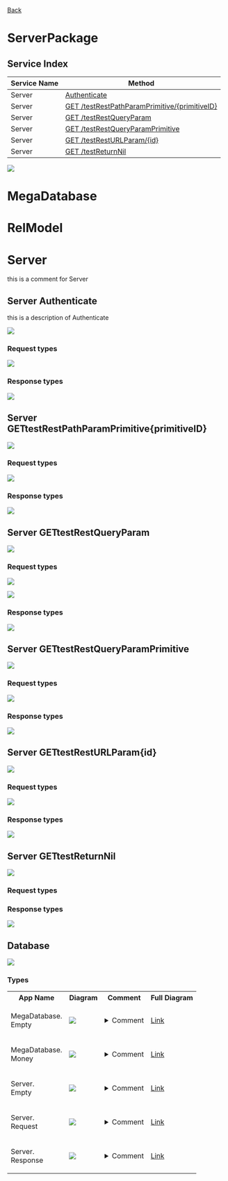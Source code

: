 
[Back](../README.md)


# ServerPackage

## Service Index
| Service Name | Method |
----|----
Server | [Authenticate](#Server-Authenticate)
Server | [GET /testRestPathParamPrimitive/{primitiveID}](#Server-GETtestRestPathParamPrimitive{primitiveID})
Server | [GET /testRestQueryParam](#Server-GETtestRestQueryParam)
Server | [GET /testRestQueryParamPrimitive](#Server-GETtestRestQueryParamPrimitive)
Server | [GET /testRestURLParam/{id}](#Server-GETtestRestURLParam{id})
Server | [GET /testReturnNil](#Server-GETtestReturnNil)



![](integration.svg)



# MegaDatabase



# RelModel



# Server
this is a comment for Server


## Server Authenticate
this is a description of Authenticate

![](Server/Authenticate.svg)

### Request types

![](Server.svg)




### Response types

![](Server/Response.svg)


## Server GETtestRestPathParamPrimitive{primitiveID}


![](Server/GETtestRestPathParamPrimitive{primitiveID}.svg)

### Request types







![](Server/primitiveIDPathParam.svg)




### Response types

![](Server/Response.svg)


## Server GETtestRestQueryParam


![](Server/GETtestRestQueryParam.svg)

### Request types





![](Server/RequestQueryParam.svg)

![](Server/RequestQueryParam.svg)






### Response types

![](Server/Response.svg)


## Server GETtestRestQueryParamPrimitive


![](Server/GETtestRestQueryParamPrimitive.svg)

### Request types





![](Server/queryPrimitiveStringQueryParam.svg)






### Response types

![](Server/Response.svg)


## Server GETtestRestURLParam{id}


![](Server/GETtestRestURLParam{id}.svg)

### Request types







![](Server/RequestPathParam.svg)




### Response types

![](Server/Response.svg)


## Server GETtestReturnNil


![](Server/GETtestReturnNil.svg)

### Request types










### Response types

![](Server/.svg)







## Database
![](RelModel/types.svg)




### Types

<table>
<tr>
<th>App Name</th>
<th>Diagram</th>
<th>Comment</th>
<th>Full Diagram</th>


</tr>


<tr>
<td>

MegaDatabase.<br>Empty
</td>
<td>

<img src="MegaDatabase/Emptysimple.svg">
</td>
<td> 

<details closed><summary>Comment</summary><br>Empty Empty Empty</details> 
</td>
<td>

<a href="MegaDatabase/Emptyfull.svg">Link</a>
</td>
</tr>
<tr>
<td>

MegaDatabase.<br>Money
</td>
<td>

<img src="MegaDatabase/Moneysimple.svg">
</td>
<td> 

<details closed><summary>Comment</summary><br>Money Money Money</details> 
</td>
<td>

<a href="MegaDatabase/Moneyfull.svg">Link</a>
</td>
</tr>


</tr>


<tr>
<td>

Server.<br>Empty
</td>
<td>

<img src="Server/Emptysimple.svg">
</td>
<td> 

<details closed><summary>Comment</summary><br>Empty Empty Empty</details> 
</td>
<td>

<a href="Server/Emptyfull.svg">Link</a>
</td>
</tr>
<tr>
<td>

Server.<br>Request
</td>
<td>

<img src="Server/Requestsimple.svg">
</td>
<td> 

<details closed><summary>Comment</summary><br>Request Request Request</details> 
</td>
<td>

<a href="Server/Requestfull.svg">Link</a>
</td>
</tr>
<tr>
<td>

Server.<br>Response
</td>
<td>

<img src="Server/Responsesimple.svg">
</td>
<td> 

<details closed><summary>Comment</summary><br>Response Response Response</details> 
</td>
<td>

<a href="Server/Responsefull.svg">Link</a>
</td>
</tr>
</table>

